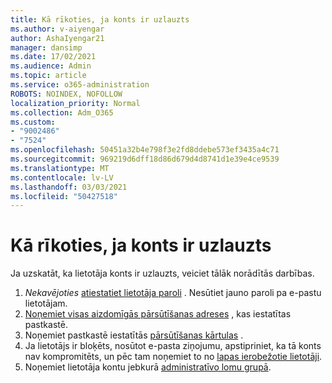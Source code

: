 ```yaml
---
title: Kā rīkoties, ja konts ir uzlauzts
ms.author: v-aiyengar
author: AshaIyengar21
manager: dansimp
ms.date: 17/02/2021
ms.audience: Admin
ms.topic: article
ms.service: o365-administration
ROBOTS: NOINDEX, NOFOLLOW
localization_priority: Normal
ms.collection: Adm_O365
ms.custom:
- "9002486"
- "7524"
ms.openlocfilehash: 50451a32b4e798f3e2fd8ddebe573ef3435a4c71
ms.sourcegitcommit: 969219d6dff18d86d679d4d8741d1e39e4ce9539
ms.translationtype: MT
ms.contentlocale: lv-LV
ms.lasthandoff: 03/03/2021
ms.locfileid: "50427518"
---
```

# <a name="what-to-do-when-an-account-is-hacked"></a>Kā rīkoties, ja konts ir uzlauzts

Ja uzskatāt, ka lietotāja konts ir uzlauzts, veiciet tālāk norādītās darbības.

1. *Nekavējoties* [atiestatiet lietotāja paroli](https://go.microsoft.com/fwlink/?linkid=2103704) . Nesūtiet jauno paroli pa e-pastu lietotājam.
1. [Noņemiet visas aizdomīgās pārsūtīšanas adreses](https://go.microsoft.com/fwlink/?linkid=2103705) , kas iestatītas pastkastē.
1. Noņemiet pastkastē iestatītās [pārsūtīšanas kārtulas](https://go.microsoft.com/fwlink/?linkid=2103706) .
1. Ja lietotājs ir bloķēts, nosūtot e-pasta ziņojumu, apstipriniet, ka tā konts nav kompromitēts, un pēc tam noņemiet to no [lapas ierobežotie lietotāji](https://go.microsoft.com/fwlink/?linkid=2103706).
1. Noņemiet lietotāja kontu jebkurā [administratīvo lomu grupā](https://go.microsoft.com/fwlink/?linkid=2092294).